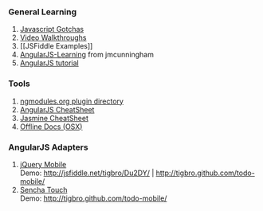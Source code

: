 ### General Learning
1. [Javascript Gotchas](http://bonsaiden.github.com/JavaScript-Garden/)
3. [Video Walkthroughs](http://egghead.io/)
3. [[JSFiddle Examples]]
4. [AngularJS-Learning](https://github.com/jmcunningham/AngularJS-Learning) from jmcunningham
5. [AngularJS tutorial](https://hackr.io/tutorials/learn-angular)

### Tools
1. [ngmodules.org plugin directory](http://ngmodules.org)
2. [AngularJS CheatSheet](http://cheatography.com/proloser/cheat-sheets/angularjs/)
3. [Jasmine CheatSheet](http://tobyho.com/2011/12/15/jasmine-spy-cheatsheet/)
4. [Offline Docs (OSX)](https://itunes.apple.com/us/app/dash-docs-snippets/id458034879?mt=12)

### AngularJS Adapters

1. [jQuery Mobile](https://github.com/tigbro/jquery-mobile-angular-adapter)  
Demo: http://jsfiddle.net/tigbro/Du2DY/ | http://tigbro.github.com/todo-mobile/
2. [Sencha Touch](https://github.com/tigbro/sencha-touch-angular-adapter)  
Demo: http://tigbro.github.com/todo-mobile/
